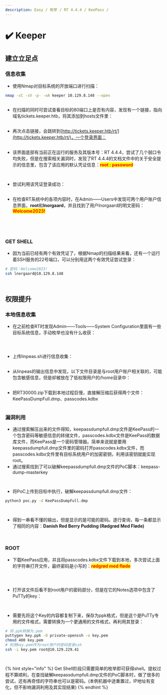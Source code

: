 ```yaml
---
description: Easy / 枚举 / RT 4.4.4 / KeePass /
---
```


# ✔️ Keeper

## 建立立足点

### 信息收集

* 使用Nmap对目标系统的开放端口进行扫描：

```bash
nmap -sC -sV -p- -oA keeper 10.129.8.148 --open
```

<figure><img src="../../.gitbook/assets/6 (14).png" alt=""><figcaption></figcaption></figure>

* 在扫描的同时可尝试查看目标的80端口上是否有内容，发现有一个链接，指向域名tickets.keeper.htb，将其添加到hosts文件里：

<figure><img src="../../.gitbook/assets/1 (16).png" alt=""><figcaption></figcaption></figure>

* 再次点击链接，会跳转到[http://tickets.keeper.htb/rt/](http://tickets.keeper.htb/rt/)，一个登录界面：

<figure><img src="../../.gitbook/assets/2 (13).png" alt=""><figcaption></figcaption></figure>

* 该界面底部有当前正在运行的服务及其版本号：RT 4.4.4，尝试了几个弱口令均失败，但是在搜索相关漏洞时，发现了RT 4.4.4的文档文件中的关于安全提示的信息里，包含了该应用的默认凭证信息：<mark style="color:red;">**root : password**</mark>

<figure><img src="../../.gitbook/assets/3 (15).png" alt=""><figcaption></figcaption></figure>

<figure><img src="../../.gitbook/assets/4 (14).png" alt=""><figcaption></figcaption></figure>

* 尝试利用该凭证登录成功：

<figure><img src="../../.gitbook/assets/5 (14).png" alt=""><figcaption></figcaption></figure>

* 在检查RT系统中的各项内容时，在Admin——Users中发现可两个用户账户信息界面，**root**和**lnorgaard**，并且找到了用户lnorgaard的明文密码：<mark style="color:red;">**Welcome2023!**</mark>

<figure><img src="../../.gitbook/assets/7 (16).png" alt=""><figcaption></figcaption></figure>

<figure><img src="../../.gitbook/assets/8 (18).png" alt=""><figcaption></figcaption></figure>

<figure><img src="../../.gitbook/assets/9 (16).png" alt=""><figcaption></figcaption></figure>

<figure><img src="../../.gitbook/assets/10 (16).png" alt=""><figcaption></figcaption></figure>

### GET SHELL

* 因为当前已经有两个有效凭证了，根据Nmap的扫描结果来看，还有一个运行着SSH服务的22号端口，可以分别用这两个有效凭证尝试登录：

```bash
# 密码：Welcome2023!
ssh lnorgaard@10.129.8.148
```

<figure><img src="../../.gitbook/assets/11 (15).png" alt=""><figcaption></figcaption></figure>

<figure><img src="../../.gitbook/assets/12 (14).png" alt=""><figcaption></figcaption></figure>

## 权限提升

### 本地信息收集

* 在之前检查RT时发现Admin——Tools——System Configuration里面有一些目标系统信息，手动枚举也没有什么收获：

<figure><img src="../../.gitbook/assets/13 (15).png" alt=""><figcaption></figcaption></figure>

<figure><img src="../../.gitbook/assets/14.png" alt=""><figcaption></figcaption></figure>

<figure><img src="../../.gitbook/assets/15.png" alt=""><figcaption></figcaption></figure>

* 上传linpeas.sh进行信息收集：

<figure><img src="../../.gitbook/assets/16.png" alt=""><figcaption></figcaption></figure>

* 从linpeas的输出信息中发现，以下文件目录是与root用户账户相关联的，可能包含敏感信息，但是却被放在了低权限用户的/home目录中：

<figure><img src="../../.gitbook/assets/17.png" alt=""><figcaption></figcaption></figure>

* 把RT30000.zip下载到本地过程巨慢，直接解压缩后获得两个文件：KeePassDumpFull.dmp、passcodes.kdbx

<figure><img src="../../.gitbook/assets/19.png" alt=""><figcaption></figcaption></figure>

### 漏洞利用

* 通过搜索解压出来的文件得知，keepassdumpfull.dmp文件是KeePass的一个包含密码等敏感信息的转储文件，passcodes.kdbx文件是KeePass的数据库文件，而KeePass是一个密码管理器。简单来说就是要用keepassdumpfull.dmp文件里的密码打开passcodes.kdbx文件，而passcodes.kdbx文件里有目标系统用户的加密密钥，利用该密钥就能实现root。
* 通过搜索找到了可以破解keepassdumpfull.dmp文件的PoC脚本：keepass-dump-masterkey

<figure><img src="../../.gitbook/assets/20 (8).png" alt=""><figcaption></figcaption></figure>

<figure><img src="../../.gitbook/assets/21 (6).png" alt=""><figcaption></figcaption></figure>

* 将PoC上传到目标中执行，破解keepassdumpfull.dmp文件：

```bash
python3 poc.py -d KeePassDumpFull.dmp
```

<figure><img src="../../.gitbook/assets/22 (6).png" alt=""><figcaption></figcaption></figure>

<figure><img src="../../.gitbook/assets/23 (6).png" alt=""><figcaption></figcaption></figure>

* 得到一串看不懂的输出，但是显示的是可能的密码。逐行查询，每一条都显示了相同的内容：**Danish Red Berry Pudding (Rødgrød Med Fløde)**

<figure><img src="../../.gitbook/assets/24 (5).png" alt=""><figcaption></figcaption></figure>

<figure><img src="../../.gitbook/assets/25 (4).png" alt=""><figcaption></figcaption></figure>

### ROOT

* 下载KeePass应用，并且将passcodes.kdbx文件下载到本地，多次尝试上面的字符串打开文件，最终密码是小写的：<mark style="color:red;">**rødgrød med fløde**</mark>

<figure><img src="../../.gitbook/assets/26 (4).png" alt=""><figcaption></figcaption></figure>

<figure><img src="../../.gitbook/assets/27 (4).png" alt=""><figcaption></figcaption></figure>

<figure><img src="../../.gitbook/assets/28 (5).png" alt=""><figcaption></figcaption></figure>

* 打开该文件后看不到root用户的密码部分，但是在它的Notes选项中包含了PuTTy的key：

<figure><img src="../../.gitbook/assets/29 (4).png" alt=""><figcaption></figcaption></figure>

<figure><img src="../../.gitbook/assets/30 (3).png" alt=""><figcaption></figcaption></figure>

* 需要先将这个Key的内容都复制下来，保存为ppk格式，但是这个是PuTTy专用的文件格式，需要转换为一个更通用的文件格式，再利用其登录：

```bash
# 将.ppk转换为.pem
puttygen key.ppk -O private-openssh -o key.pem
chmod 400 key.pem
# 利用key.pem作为root用户的密码登录ssh
ssh -i key.pem root@10.129.229.41
```

<figure><img src="../../.gitbook/assets/31 (3).png" alt=""><figcaption></figcaption></figure>

<figure><img src="../../.gitbook/assets/32 (2).png" alt=""><figcaption></figcaption></figure>

{% hint style="info" %}
Get Shell阶段只需要简单的枚举即可获得shell。提权过程不算顺利，在查找破解keepassdumpfull.dmp文件的PoC脚本时，做了很多的尝试，还有再奇怪的字符串也可以是密码。(本例机器中途重置过，IP地址有变化，但不影响漏洞利用及其实现结果)
{% endhint %}
